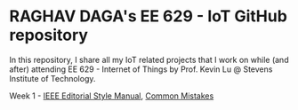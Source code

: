 # RAGHAV DAGA's EE 629 - IoT GitHub repository

In this repository, I share all my IoT related projects that I work on while (and after) attending EE 629 - Internet of Things by Prof. Kevin Lu @ Stevens Institute of Technology.

Week 1 - [IEEE Editorial Style Manual](https://journals.ieeeauthorcenter.ieee.org/your-role-in-article-production/ieee-editorial-style-manual/), [Common Mistakes](https://www.computer.org/publications/tech-news/research/author-common-publishing-mistakes)
